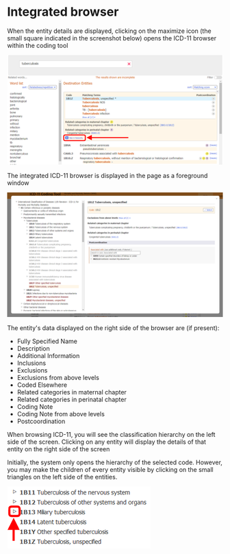 ﻿# Integrated browser

When the entity details are displayed, clicking on the maximize icon (the small square indicated in the screenshot below) opens the ICD-11 browser within the coding tool

![screenshot of Coding Tool browser link](img/browser-link-v4.png "Coding Tool browser link")

The integrated ICD-11 browser is displayed in the page as a foreground window

![screenshot of Coding Tool integrated browser](img/browser-v4.png "Coding Tool integrated browser")

The entity's data displayed on the right side of the browser are (if present):

- Fully Specified Name
- Description
- Additional Information
- Inclusions
- Exclusions
- Exclusions from above levels
- Coded Elsewhere
- Related categories in maternal chapter
- Related categories in perinatal chapter
- Coding Note
- Coding Note from above levels
- Postcoordination

When browsing ICD-11, you will see the classification hierarchy on the left side of the screen. Clicking on any entity will display the details of that entity on the right side of the screen

Initially, the system only opens the hierarchy of the selected code. However, you may make the children of every entity visible by clicking on the small triangles on the left side of the entities. 

![screenshot of Coding Tool integrated browser open children](img/browser-triangle.png "Coding Tool integrated browser open children")

